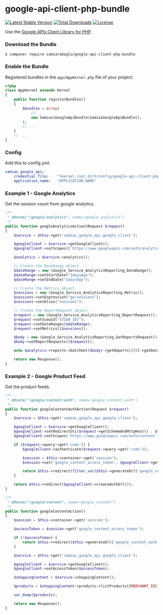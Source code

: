 # google-api-client-php-bundle

[![Latest Stable Version](https://poser.pugx.org/samiaraboglu/google-api-client-php-bundle/v/stable)](https://packagist.org/packages/samiaraboglu/google-api-client-php-bundle)
[![Total Downloads](https://poser.pugx.org/samiaraboglu/google-api-client-php-bundle/downloads)](https://packagist.org/packages/samiaraboglu/google-api-client-php-bundle)
[![License](https://poser.pugx.org/samiaraboglu/google-api-client-php-bundle/license)](https://packagist.org/packages/samiaraboglu/google-api-client-php-bundle)

Use the [Google APIs Client Library for PHP](https://github.com/google/google-api-php-client).

### Download the Bundle

```console
$ composer require samiaraboglu/google-api-client-php-bundle
```

### Enable the Bundle

Registered bundles in the `app/AppKernel.php` file of your project:

```php
<?php
class AppKernel extends Kernel
{
    public function registerBundles()
    {
        $bundles = array(
            // ...
            new Samiax\GoogleApiBundle\SamiaxGoogleApiBundle(),
        );
        // ...
    }
    // ...
}
```

### Config
Add this to config.yml:

```yaml
samiax_google_api:
    credential_file:    "%kernel.root_dir%/config/google-api-client-php/client_credentials.json"
    application_name:   "APPLICATION_NAME"
```

### Example 1 - Google Analytics
Get the session count from google analytics.

```php
/**
 * @Route("/google/analytics", name="google_analytics")
 */
public function googleAnalyticsAction(Request $request)
{
    $service = $this->get('samiax_google_api.google_client');

    $googleClient = $service->getGoogleClient();
    $googleClient->setScopes(['https://www.googleapis.com/auth/analytics.readonly']);

    $analytics = $service->analytics();

    // Create the DateRange object.
    $dateRange = new \Google_Service_AnalyticsReporting_DateRange();
    $dateRange->setStartDate("1daysAgo");
    $dateRange->setEndDate("1daysAgo");

    // Create the Metrics object.
    $sessions = new \Google_Service_AnalyticsReporting_Metric();
    $sessions->setExpression("ga:sessions");
    $sessions->setAlias("sessions");

    // Create the ReportRequest object.
    $request = new \Google_Service_AnalyticsReporting_ReportRequest();
    $request->setViewId("{VIEW_ID}");
    $request->setDateRanges($dateRange);
    $request->setMetrics([$sessions]);

    $body = new \Google_Service_AnalyticsReporting_GetReportsRequest();
    $body->setReportRequests([$request]);

    echo $analytics->reports->batchGet($body)->getReports()[0]->getData()->getTotals()[0]->getValues()[0];

    return new Response();
}
```

### Example 2 - Google Product Feed
Get the product feeds.

```php
/**
 * @Route("/google/content/auth", name="google_content_auth")
 */
public function googleContentAuthAction(Request $request)
{
    $service = $this->get('samiax_google_api.google_client');

    $googleClient = $service->getGoogleClient();
    $googleClient->setRedirectUri($request->getSchemeAndHttpHost() . $request->getBaseUrl() . $request->getPathInfo());
    $googleClient->setScopes('https://www.googleapis.com/auth/content');

    if ($request->query->get('code')) {
        $googleClient->authenticate($request->query->get('code'));

        $session = $this->container->get('session');
        $session->set('google_content_access_token', $googleClient->getAccessToken());

        return $this->redirect(filter_var($this->generateUrl('google_content'), FILTER_SANITIZE_URL));
    }

    return $this->redirect($googleClient->createAuthUrl());
}

/**
 * @Route("/google/content", name="google_content")
 */
public function googleContentAction()
{
    $session = $this->container->get('session');

    $accessToken = $session->get('google_content_access_token');

    if (!$accessToken) {
        return $this->redirect($this->generateUrl('google_content_auth'));
    }

    $service = $this->get('samiax_google_api.google_client');

    $googleClient = $service->getGoogleClient();
    $googleClient->setAccessToken($accessToken);

    $shoppingContent = $service->shoppingContent();

    $products = $shoppingContent->products->listProducts({MERCHANT_ID});

    var_dump($products);

    return new Response();
}
```

